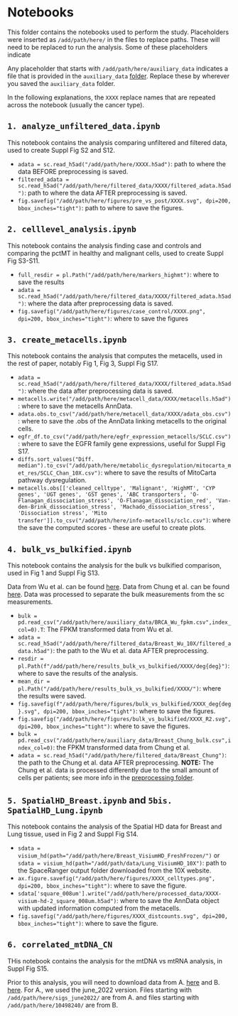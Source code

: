 # Notebooks

This folder contains the notebooks used to perform the study. 
Placeholders were inserted as `/add/path/here/` in the files to replace paths. These will need to be replaced to run the analysis. 
Some of these placeholders indicate 

Any placeholder that starts with `/add/path/here/auxiliary_data` indicates a file that is provided in the `auxiliary_data` [folder](https://github.com/BoevaLab/MTRNA-sc-cancer/tree/main/auxiliary_data).
Replace these by wherever you saved the `auxiliary_data` folder.

In the following explanations, the `XXXX` replace names that are repeated across the notebook (usually the cancer type).

## `1. analyze_unfiltered_data.ipynb`
This notebook contains the analysis comparing unfiltered and filtered data, used to create Suppl Fig S2 and S12. 
- `adata = sc.read_h5ad("/add/path/here/XXXX.h5ad")`: path to where the data BEFORE preprocessing is saved.
- `filtered_adata = sc.read_h5ad("/add/path/here/filtered_data/XXXX/filtered_adata.h5ad")`: path to where the data AFTER preprocessing is saved.
- `fig.savefig("/add/path/here/figures/pre_vs_post/XXXX.svg", dpi=200, bbox_inches="tight")`:  path to where to save the figures.


## `2. celllevel_analysis.ipynb`
This notebook contains the analysis finding case and controls and comparing the pctMT in healthy and malignant cells, used to create Suppl Fig S3-S11.
- `full_resdir = pl.Path("/add/path/here/markers_highmt")`: where to save the results
- `adata = sc.read_h5ad("/add/path/here/filtered_data/XXXX/filtered_adata.h5ad")`: where the data after preprocessing data is saved.
- `fig.savefig("/add/path/here/figures/case_control/XXXX.png", dpi=200, bbox_inches="tight")`: where to save the figures

## `3. create_metacells.ipynb`
This notebook contains the analysis that computes the metacells, used in the rest of paper, notably Fig 1, Fig 3, Suppl Fig S17.
- `adata = sc.read_h5ad("/add/path/here/filtered_data/XXXX/filtered_adata.h5ad")`: where the data after preprocessing data is saved.
- `metacells.write("/add/path/here/metacell_data/XXXX/metacells.h5ad")`: where to save the metacells AnnData.
- `adata.obs.to_csv("/add/path/here/metacell_data/XXXX/adata_obs.csv")`: where to save the .obs of the AnnData linking metacells to the original cells.
- `egfr_df.to_csv("/add/path/here/egfr_expression_metacells/SCLC.csv")`: where to save the EGFR family gene expressions, useful for Suppl Fig S17.
- `diffs.sort_values("Diff. median").to_csv("/add/path/here/metabolic_dysregulation/mitocarta_met_res/SCLC_Chan_10X.csv")`: where to save the results of MitoCarta pathway dysregulation.
- `metacells.obs[['cleaned_celltype', 'Malignant', 'HighMT', 'CYP genes', 'UGT genes', 'GST genes', 'ABC transporters', 'O-Flanagan_dissociation_stress', 'O-Flanagan_dissociation_red', 'Van-den-Brink_dissociation_stress', 'Machado_dissociation_stress', 'Dissociation stress', 'Mito transfer']].to_csv("/add/path/here/info-metacells/sclc.csv")`: where the save the computed scores - these are useful to create plots.

## `4. bulk_vs_bulkified.ipynb`
This notebook contains the analysis for the bulk vs bulkified comparison, used in Fig 1 and Suppl Fig S13.

Data from Wu et al. can be found [here](https://www.ncbi.nlm.nih.gov/geo/query/acc.cgi?acc=GSE176078).
Data from Chung et al. can be found [here](https://www.ncbi.nlm.nih.gov/geo/query/acc.cgi). Data was processed to separate the bulk measurements from the sc measurements.

- `bulk = pd.read_csv("/add/path/here/auxiliary_data/BRCA_Wu_fpkm.csv",index_col=0).T`: The FPKM transformed data from Wu et al.
- `adata = sc.read_h5ad("/add/path/here/filtered_data/Breast_Wu_10X/filtered_adata.h5ad")`: the path to the Wu et al. data AFTER preprocessing.
- `resdir = pl.Path(f"/add/path/here/results_bulk_vs_bulkified/XXXX/deg{deg}")`: where to save the results of the analysis.
- `mean_dir = pl.Path("/add/path/here/results_bulk_vs_bulkified/XXXX/")`: where the results were saved.
- `fig.savefig(f"/add/path/here/figures/bulk_vs_bulkified/XXXX_deg{deg}.svg", dpi=200, bbox_inches="tight")`: where to save the figures.
- `fig.savefig("/add/path/here/figures/bulk_vs_bulkified/XXXX_R2.svg", dpi=200, bbox_inches="tight")`: where to save the figures.
- `bulk = pd.read_csv("/add/path/here/auxiliary_data/Breast_Chung_bulk.csv",index_col=0)`: the FPKM transformed data from Chung et al.
- `adata = sc.read_h5ad("/add/path/here/filtered_data/Breast_Chung")`: the path to the Chung et al. data AFTER preprocessing. **NOTE:** The Chung et al. data is processed differently due to the small amount of cells per patients; see more info in the [preprocessing folder](https://github.com/BoevaLab/MTRNA-sc-cancer/tree/main/preprocessing). 

## `5. SpatialHD_Breast.ipynb` and `5bis. SpatialHD_Lung.ipynb`
This notebook contains the analysis of the Spatial HD data for Breast and Lung tissue, used in Fig 2 and Suppl Fig S14.

- `sdata = visium_hd(path="/add/path/here/Breast_VisiumHD_FreshFrozen/")` or `sdata = visium_hd(path="/add/path/data/Lung_VisiumHD_10X")`: path to the SpaceRanger output folder downloaded from the 10X website.
- `ax.figure.savefig("/add/path/here/figures/XXXX_celltypes.png", dpi=200, bbox_inches="tight")`: where to save the figure.
- `sdata['square_008um'].write("/add/path/here/processed_data/XXXX-visium-hd-2_square_008um.h5ad")`: where to save the AnnData object with updated information computed from the metacells.
- `fig.savefig("/add/path/here/figures/XXXX_distcounts.svg", dpi=200, bbox_inches="tight")`: where to save the figure.

## `6. correlated_mtDNA_CN`
THis notebook contains the analysis for the mtDNA vs mtRNA analysis, in Suppl Fig S15.

Prior to this analysis, you will need to download data from A. [here](https://zenodo.org/records/7517412) and B. [here](https://zenodo.org/records/10498240). For A., we used the june_2022 version. Files starting with `/add/path/here/sigs_june2022/` are from A. and files starting with `/add/path/here/10498240/` are from B.


